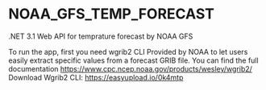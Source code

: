 # NOAA_GFS_TEMP_FORECAST
.NET 3.1 Web API for temprature forecast by NOAA GFS 



To run the app, first you need wgrib2 CLI Provided by NOAA to let users easily extract specific values from a forecast GRIB file.
You can find the full documentation https://www.cpc.ncep.noaa.gov/products/wesley/wgrib2/
Download Wgrib2 CLI: https://easyupload.io/0k4mtp
